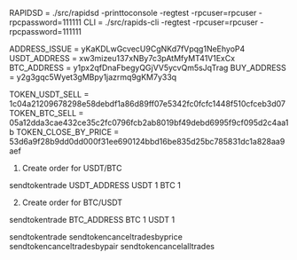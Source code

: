 RAPIDSD = ./src/rapidsd -printtoconsole -regtest -rpcuser=rpcuser -rpcpassword=111111
CLI = ./src/rapids-cli -regtest -rpcuser=rpcuser -rpcpassword=111111

ADDRESS_ISSUE = yKaKDLwGcvecU9CgNKd7fVpqg1NeEhyoP4
USDT_ADDRESS = xw3mizeu137xNBy7c3pAtMfyMT41V1ExCx
BTC_ADDRESS = y1px2qfDnaFbegyQGjVV5ycvQm5sJqTrag
BUY_ADDRESS = y2g3gqc5Wyet3gMBpy1jazrmq9gKM7y33q

TOKEN_USDT_SELL = 1c04a21209678298e58debdf1a86d89ff07e5342fc0fcfc1448f510cfceb3d07
TOKEN_BTC_SELL = 05a12dda3cae432ce35c2fc0796fcb2ab8019bf49debd6995f9cf095d2c4aa1b
TOKEN_CLOSE_BY_PRICE = 53d6a9f28b9dd0dd000f31ee690124bbd16be835d25bc785831dc1a828aa9aef


1) Create order for USDT/BTC

sendtokentrade USDT_ADDRESS USDT 1 BTC 1


2) Create order for BTC/USDT

sendtokentrade BTC_ADDRESS BTC 1 USDT 1



sendtokentrade
sendtokencanceltradesbyprice
sendtokencanceltradesbypair
sendtokencancelalltrades
